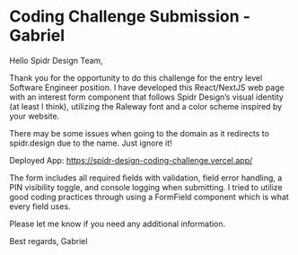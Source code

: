 # Coding Challenge Submission - Gabriel

Hello Spidr Design Team,

Thank you for the opportunity to do this challenge for the entry level Software Engineer position. I have developed this React/NextJS web page with an interest form component that follows Spidr Design’s visual identity (at least I think), utilizing the Raleway font and a color scheme inspired by your website.

There may be some issues when going to the domain as it redirects to spidr.design due to the name. Just ignore it!

Deployed App: https://spidr-design-coding-challenge.vercel.app/

The form includes all required fields with validation, field error handling, a PIN visibility toggle, and console logging when submitting. I tried to utilize good coding practices through using a FormField component which is what every field uses.

Please let me know if you need any additional information.

Best regards,
Gabriel
